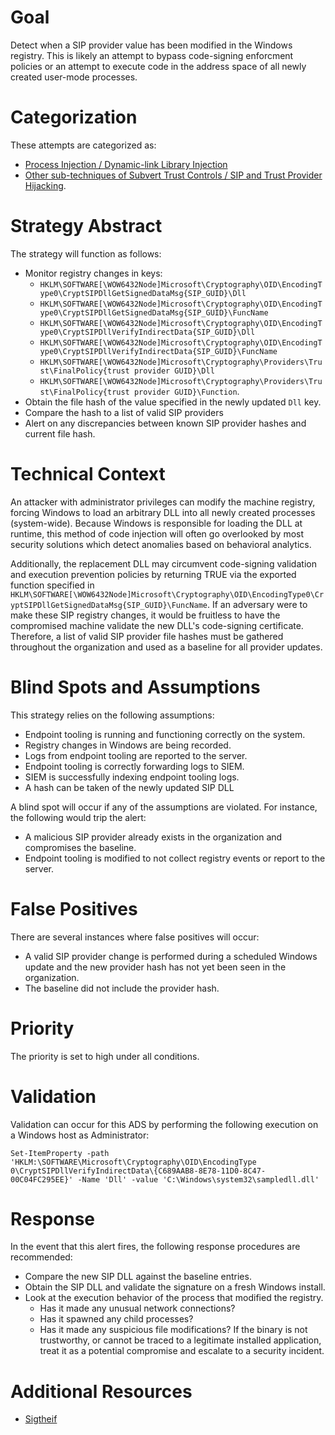 # Goal
Detect when a SIP provider value has been modified in the Windows registry. This is likely an attempt to bypass code-signing enforcment policies or an attempt to execute code in the address space of all newly created user-mode processes. 

# Categorization
These attempts are categorized as: 
* [Process Injection / Dynamic-link Library Injection](https://attack.mitre.org/techniques/T1055/001)
* [Other sub-techniques of Subvert Trust Controls / SIP and Trust Provider Hijacking](https://attack.mitre.org/techniques/T1443/003).

# Strategy Abstract
The strategy will function as follows: 

* Monitor registry changes in keys:
  * `HKLM\SOFTWARE[\WOW6432Node]Microsoft\Cryptography\OID\EncodingType0\CryptSIPDllGetSignedDataMsg{SIP_GUID}\Dll`
   * `HKLM\SOFTWARE[\WOW6432Node]Microsoft\Cryptography\OID\EncodingType0\CryptSIPDllGetSignedDataMsg{SIP_GUID}\FuncName`
   * `HKLM\SOFTWARE[\WOW6432Node]Microsoft\Cryptography\OID\EncodingType0\CryptSIPDllVerifyIndirectData{SIP_GUID}\Dll`
   * `HKLM\SOFTWARE[\WOW6432Node]Microsoft\Cryptography\OID\EncodingType0\CryptSIPDllVerifyIndirectData{SIP_GUID}\FuncName`
  * `HKLM\SOFTWARE[\WOW6432Node]Microsoft\Cryptography\Providers\Trust\FinalPolicy{trust provider GUID}\Dll`
  * `HKLM\SOFTWARE[\WOW6432Node]Microsoft\Cryptography\Providers\Trust\FinalPolicy{trust provider GUID}\Function`. 
* Obtain the file hash of the value specified in the newly updated `Dll` key.
* Compare the hash to a list of valid SIP providers
* Alert on any discrepancies between known SIP provider hashes and current file hash.

# Technical Context
An attacker with administrator privileges can modify the machine registry, forcing Windows to load an arbitrary DLL into all newly created processes (system-wide). Because Windows is responsible for loading the DLL at runtime, this method of code injection will often go overlooked by most security solutions which detect anomalies based on behavioral analytics.

Additionally, the replacement DLL may circumvent code-signing validation and execution prevention policies by returning TRUE via the exported function specified in `HKLM\SOFTWARE[\WOW6432Node]Microsoft\Cryptography\OID\EncodingType0\CryptSIPDllGetSignedDataMsg{SIP_GUID}\FuncName`. If an adversary were to make these SIP registry changes, it would  be fruitless to have the compromised machine validate the new DLL's code-signing certificate. Therefore, a list of valid SIP provider file hashes must be gathered throughout the organization and used as a baseline for all provider updates.

# Blind Spots and Assumptions
This strategy relies on the following assumptions: 

* Endpoint tooling is running and functioning correctly on the system.
* Registry changes in Windows are being recorded.
* Logs from endpoint tooling are reported to the server.
* Endpoint tooling is correctly forwarding logs to SIEM.
* SIEM is successfully indexing endpoint tooling logs. 
* A hash can be taken of the newly updated SIP DLL

A blind spot will occur if any of the assumptions are violated. For instance, the following would trip the alert: 
* A malicious SIP provider already exists in the organization and compromises the baseline.
* Endpoint tooling is modified to not collect registry events or report to the server.

# False Positives
There are several instances where false positives will occur: 

* A valid SIP provider change is performed during a scheduled Windows update and the new provider hash has not yet been seen in the organization.
* The baseline did not include the provider hash.

# Priority
The priority is set to high under all conditions.

# Validation
Validation can occur for this ADS by performing the following execution on a Windows host as Administrator:

```
Set-ItemProperty -path 'HKLM:\SOFTWARE\Microsoft\Cryptography\OID\EncodingType 0\CryptSIPDllVerifyIndirectData\{C689AAB8-8E78-11D0-8C47-00C04FC295EE}' -Name 'Dll' -value 'C:\Windows\system32\sampledll.dll'
``` 

# Response
In the event that this alert fires, the following response procedures are recommended:

* Compare the new SIP DLL against the baseline entries. 
* Obtain the SIP DLL and validate the signature on a fresh Windows install.
* Look at the execution behavior of the process that modified the registry. 
  * Has it made any unusual network connections?
  * Has it spawned any child processes?
  * Has it made any suspicious file modifications?
If the binary is not trustworthy, or cannot be traced to a legitimate installed application, treat it as a potential compromise and escalate to a security incident.

# Additional Resources
* [Sigtheif](https://github.com/secretsquirrel/SigThief)

